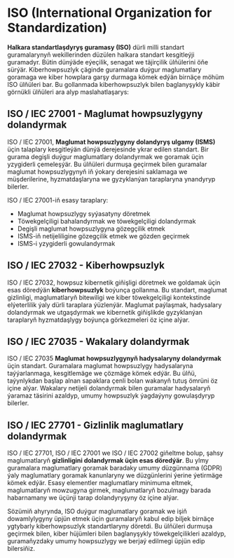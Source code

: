 # ISO (International Organization for Standardization)

**Halkara standartlaşdyryş guramasy (ISO)** dürli milli standart guramalarynyň wekillerinden düzülen halkara standart kesgitleýji guramadyr. Bütin dünýäde eýeçilik, senagat we täjirçilik ülňülerini öňe sürýär. Kiberhowpsuzlyk çäginde guramalara duýgur maglumatlary goramaga we kiber howplara garşy durmaga kömek edýän birnäçe möhüm ISO ülňüleri bar. Bu gollanmada kiberhowpsuzlyk bilen baglanyşykly käbir görnükli ülňüleri ara alyp maslahatlaşarys:

## ISO / IEC 27001 - Maglumat howpsuzlygyny dolandyrmak

ISO / IEC 27001, **Maglumat howpsuzlygyny dolandyryş ulgamy (ISMS)** üçin talaplary kesgitleýän dünýä derejesinde ykrar edilen standart. Bir gurama degişli duýgur maglumatlary dolandyrmak we goramak üçin yzygiderli çemeleşýär. Bu ülňüleri durmuşa geçirmek bilen guramalar maglumat howpsuzlygynyň iň ýokary derejesini saklamaga we müşderilerine, hyzmatdaşlaryna we gyzyklanýan taraplaryna ynandyryp bilerler.

ISO / IEC 27001-iň esasy taraplary:

- Maglumat howpsuzlygy syýasatyny döretmek
- Töwekgelçiligi bahalandyrmak we töwekgelçiligi dolandyrmak
- Degişli maglumat howpsuzlygyna gözegçilik etmek
- ISMS-iň netijeliligine gözegçilik etmek we gözden geçirmek
- ISMS-i yzygiderli gowulandyrmak

## ISO / IEC 27032 - Kiberhowpsuzlyk

ISO / IEC 27032, howpsuz kibernetik giňişligi döretmek we goldamak üçin esas döredýän **kiberhowpsuzlyk** boýunça gollanma. Bu standart, maglumat gizlinligi, maglumatlaryň bitewiligi we kiber töwekgelçiligi kontekstinde elýeterlilik ýaly dürli taraplara ýüzlenýär. Maglumat paýlaşmak, hadysalary dolandyrmak we utgaşdyrmak we kibernetik giňişlikde gyzyklanýan taraplaryň hyzmatdaşlygy boýunça görkezmeleri öz içine alýar.

## ISO / IEC 27035 - Wakalary dolandyrmak

ISO / IEC 27035 **Maglumat howpsuzlygynyň hadysalaryny dolandyrmak** üçin standart. Guramalara maglumat howpsuzlygy hadysalaryna taýýarlanmaga, kesgitlemäge we çözmäge kömek edýär. Bu ülňü, taýynlykdan başlap alnan sapaklara çenli bolan wakanyň tutuş ömrüni öz içine alýar. Wakalary netijeli dolandyrmak bilen guramalar hadysalaryň ýaramaz täsirini azaldyp, umumy howpsuzlyk ýagdaýyny gowulaşdyryp bilerler.

## ISO / IEC 27701 - Gizlinlik maglumatlary dolandyrmak

ISO / IEC 27701, ISO / IEC 27001 we ISO / IEC 27002 giňeltme bolup, şahsy maglumatlaryň **gizlinligini dolandyrmak üçin esas döredýär**. Bu ylmy guramalara maglumatlary goramak baradaky umumy düzgünnama (GDPR) ýaly maglumatlary goramak kanunlaryny we düzgünlerini ýerine ýetirmäge kömek edýär. Esasy elementler maglumatlary minimuma eltmek, maglumatlaryň mowzugyna girmek, maglumatlaryň bozulmagy barada habarnamany we üçünji tarap dolandyryşyny öz içine alýar.

Sözümiň ahyrynda, ISO duýgur maglumatlary goramak we işiň dowamlylygyny üpjün etmek üçin guramalaryň kabul edip biljek birnäçe ygtybarly kiberhowpsuzlyk standartlaryny döretdi. Bu ülňüleri durmuşa geçirmek bilen, kiber hüjümleri bilen baglanyşykly töwekgelçilikleri azaldyp, guramaňyzdaky umumy howpsuzlygy we berjaý edilmegi üpjün edip bilersiňiz.